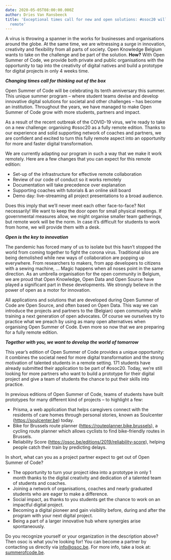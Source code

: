 ```yaml
---
date: 2020-05-05T08:00:00.000Z
author: Dries Van Ransbeeck
title: 'Exceptional times call for new and open solutions: #osoc20 will be fully
  remote'
---
```


A virus is throwing a spanner in the works for businesses and organisations around the globe. At the same time, we are witnessing a surge in innovation, creativity and flexibility from all parts of society. Open Knowledge Belgium wants to take on the challenge and be part of the solution. **How?** With Open Summer of Code, we provide both private and public organisations with the opportunity to tap into the creativity of digital natives and build a prototype for digital projects in only 4 weeks time.

**_Changing times call for thinking out of the box_**

Open Summer of Code will be celebrating its tenth anniversary this summer. This unique summer program – where student teams devise and develop innovative digital solutions for societal and other challenges – has become an institution. Throughout the years, we have managed to make Open Summer of Code grow with more students, partners and impact.

As a result of the recent outbreak of the COVID-19 virus, we’re ready to take on a new challenge: organising #osoc20 as a fully remote edition. Thanks to our experience and solid supporting network of coaches and partners, we are confident and excited to turn this fully remote aspect into an opportunity for more and faster digital transformation.

We are currently adapting our program in such a way that we make it work remotely. Here are a few changes that you can expect for this remote edition:

- Set-up of the infrastructure for effective remote collaboration
- Review of our code of conduct so it works remotely
- Documentation will take precedence over explanation
- Supporting coaches with tutorials & an online skill board
- Demo day: live-streaming all project presentations to a broad audience.

Does this imply that we’ll never meet each other face-to-face? Not necessarily! We want to keep the door open for small physical meetings. If governmental measures allow, we might organise smaller team gatherings, but remote work will be the norm. In case it’s difficult for students to work from home, we will provide them with a desk.

**_Open is the key to innovation_**

The pandemic has forced many of us to isolate but this hasn’t stopped the world from coming together to fight the corona virus. Traditional silos are being demolished while new ways of collaboration are popping up everywhere. From researchers to makers, from app developers to citizens with a sewing machine, … Magic happens when all noses point in the same direction. As an umbrella organisation for the open community in Belgium, we are proud that Open Knowledge, Open Data and Open Source have played a significant part in these developments. We strongly believe in the power of open as a motor for innovation.

All applications and solutions that are developed during Open Summer of Code are Open Source, and often based on Open Data. This way we can introduce the projects and partners to the (Belgian) open community while training a next generation of open advocates. Of course we ourselves try to practice what we preach by using as many open alternatives when organising Open Summer of Code. Even more so now that we are preparing for a fully remote edition.

**_Together with you, we want to develop the world of tomorrow_**

This year’s edition of Open Summer of Code provides a unique opportunity: it combines the societal need for more digital transformation and the strong motivation of talented students in a remote setting. 171 students have already submitted their application to be part of #osoc20. Today, we’re still looking for more partners who want to build a prototype for their digital project and give a team of students the chance to put their skills into practice.

In previous editions of Open Summer of Code, teams of students have built prototypes for many different kind of projects – to highlight a few:

- Prisma, a web application that helps caregivers connect with the residents of care homes through personal stories, known as Soulcenter (<https://soulcenter.be>) today.
- Bike for Brussels route planner (<https://routeplanner.bike.brussels>), a cycling route planner which allows cyclists to find bike-friendly routes in Brussels.
- Reliability Score (<https://osoc.be/editions/2019/reliability-score>), helping people catch their train by predicting delays.

In short, what can you as a project partner expect to get out of Open Summer of Code?

- The opportunity to turn your project idea into a prototype in only 1 month thanks to the digital creativity and dedication of a talented team of students and coaches.
- Joining a network of organisations, coaches and nearly graduated students who are eager to make a difference.
- Social impact, as thanks to you students get the chance to work on an impactful digital project.
- Becoming a digital pioneer and gain visibility before, during and after the program with your next digital project.
- Being a part of a larger innovative hub where synergies arise spontaneously.

Do you recognize yourself or your organization in the description above? Then osoc is what you’re looking for! You can become a partner by contacting us directly via info@osoc.be. For more info, take a look at: [summerofcode.be](https://summerofcode.be/).
